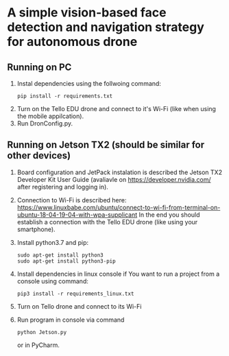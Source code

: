 # A simple vision-based face detection and navigation strategy for autonomous drone

## Running on PC
1. Instal dependencies using the follwoing command: 
    ```
    pip install -r requirements.txt
    ```
2. Turn on the Tello EDU drone and connect to it's Wi-Fi (like when using the mobile appilcation). 
3. Run DronConfig.py.

## Running on Jetson TX2 (should be similar for other devices)

1. Board configuration and JetPack instalation is described the Jetson TX2 Developer Kit User Guide (avaliavle on https://developer.nvidia.com/ after registering and logging in).
2. Connection to Wi-Fi is described here: https://www.linuxbabe.com/ubuntu/connect-to-wi-fi-from-terminal-on-ubuntu-18-04-19-04-with-wpa-supplicant
   In the end you should establish a connection with the Tello EDU drone (like using your smartphone).
   
4. Install python3.7 and pip:
   ```
   sudo apt-get install python3
   sudo apt-get install python3-pip
   ```
6. Install dependencies in linux console if You want to run a project from a console using command: 
    ```
    pip3 install -r requirements_linux.txt
    ``` 
4. Turn on Tello drone and connect to its Wi-Fi 
5. Run program in console via command 
    ```
    python Jetson.py 
    ```
    or in PyCharm.
